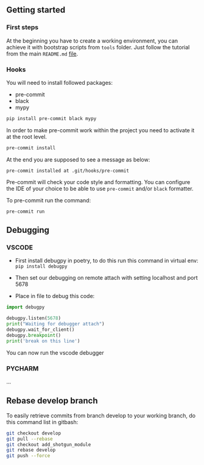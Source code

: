 ## Getting started

### First steps

At the beginning you have to create a working environment, you can achieve it with bootstrap scripts from `tools` folder. Just follow the tutorial from the main `README.md` [file](../../../../README.md).

### Hooks

You will need to install followed packages:
  - pre-commit
  - black
  - mypy

```bash
pip install pre-commit black mypy
```
In order to make pre-commit work within the project you need to activate it at the root level.

```bash
pre-commit install
```
At the end you are supposed to see a message as below:
```
pre-commit installed at .git/hooks/pre-commit
```
Pre-commit will check your code style and formatting. You can configure the IDE of your choice to be able to use `pre-commit` and/or `black` formatter.

To pre-commit run the command:
```
pre-commit run
```

## Debugging

### VSCODE

* First install debugpy in poetry, to do this run this command in virtual env:
```pip install debugpy```

* Then set our debugging on remote attach with setting localhost and port 5678

* Place in file to debug this code:

```python
import debugpy

debugpy.listen(5678)
print("Waiting for debugger attach")
debugpy.wait_for_client()
debugpy.breakpoint()
print('break on this line')
```

You can now run the vscode debugger

### PYCHARM

...

## Rebase develop branch

To easily retrieve commits from branch develop to your working branch, do this command list in gitbash:
```bash
git checkout develop
git pull --rebase
git checkout add_shotgun_module
git rebase develop
git push --force
```
